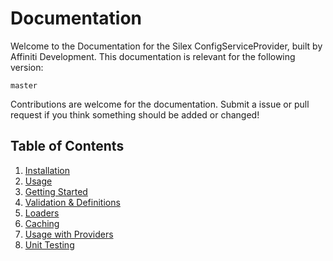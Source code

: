 # Documentation

Welcome to the Documentation for the Silex ConfigServiceProvider, built by Affiniti Development.  This documentation is relevant for the following version:

    master

Contributions are welcome for the documentation.  Submit a issue or pull request if you think something should be added or changed!

## Table of Contents

1. [Installation](installation.md)
2. [Usage](usage.md)
2. [Getting Started](getting-started.md)
4. [Validation & Definitions](definitions.md)
5. [Loaders](loaders.md)
6. [Caching](caching.md)
7. [Usage with Providers](providers.md)
8. [Unit Testing](unit-testing.md)